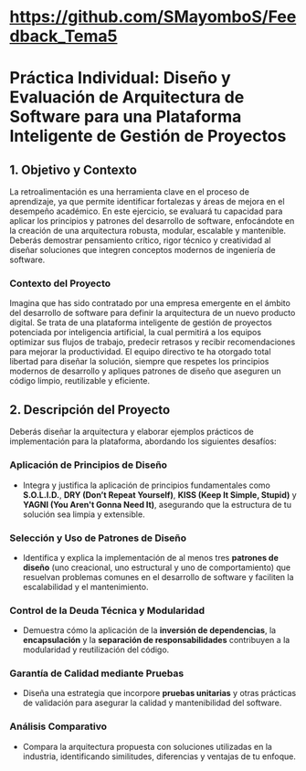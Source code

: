 # https://github.com/SMayomboS/Feedback_Tema5

# Práctica Individual: Diseño y Evaluación de Arquitectura de Software para una Plataforma Inteligente de Gestión de Proyectos

## 1. Objetivo y Contexto
La retroalimentación es una herramienta clave en el proceso de aprendizaje, ya que permite identificar fortalezas y áreas de mejora en el desempeño académico. En este ejercicio, se evaluará tu capacidad para aplicar los principios y patrones del desarrollo de software, enfocándote en la creación de una arquitectura robusta, modular, escalable y mantenible. Deberás demostrar pensamiento crítico, rigor técnico y creatividad al diseñar soluciones que integren conceptos modernos de ingeniería de software.

### Contexto del Proyecto
Imagina que has sido contratado por una empresa emergente en el ámbito del desarrollo de software para definir la arquitectura de un nuevo producto digital. Se trata de una plataforma inteligente de gestión de proyectos potenciada por inteligencia artificial, la cual permitirá a los equipos optimizar sus flujos de trabajo, predecir retrasos y recibir recomendaciones para mejorar la productividad. El equipo directivo te ha otorgado total libertad para diseñar la solución, siempre que respetes los principios modernos de desarrollo y apliques patrones de diseño que aseguren un código limpio, reutilizable y eficiente.

## 2. Descripción del Proyecto
Deberás diseñar la arquitectura y elaborar ejemplos prácticos de implementación para la plataforma, abordando los siguientes desafíos:

### Aplicación de Principios de Diseño
- Integra y justifica la aplicación de principios fundamentales como **S.O.L.I.D.**, **DRY (Don’t Repeat Yourself)**, **KISS (Keep It Simple, Stupid)** y **YAGNI (You Aren't Gonna Need It)**, asegurando que la estructura de tu solución sea limpia y extensible.

### Selección y Uso de Patrones de Diseño
- Identifica y explica la implementación de al menos tres **patrones de diseño** (uno creacional, uno estructural y uno de comportamiento) que resuelvan problemas comunes en el desarrollo de software y faciliten la escalabilidad y el mantenimiento.

### Control de la Deuda Técnica y Modularidad
- Demuestra cómo la aplicación de la **inversión de dependencias**, la **encapsulación** y la **separación de responsabilidades** contribuyen a la modularidad y reutilización del código.

### Garantía de Calidad mediante Pruebas
- Diseña una estrategia que incorpore **pruebas unitarias** y otras prácticas de validación para asegurar la calidad y mantenibilidad del software.

### Análisis Comparativo
- Compara la arquitectura propuesta con soluciones utilizadas en la industria, identificando similitudes, diferencias y ventajas de tu enfoque.

